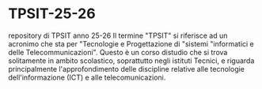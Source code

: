 # TPSIT-25-26
repository di TPSIT anno 25-26
Il termine "TPSIT" si riferisce ad un acronimo che sta per "Tecnologie e Progettazione di "sistemi "informatici e delle Telecommunicazioni". Questo è un corso distudio che si trova solitamente in ambito scolastico, soprattutto negli istituti Tecnici, e riguarda principalmente l'approfondimento delle discipline relative alle tecnologie dell'informazione (ICT) e alle telecomunicazioni.
